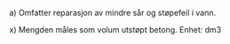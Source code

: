 a) Omfatter reparasjon av mindre sår og støpefeil i vann.

x) Mengden måles som volum utstøpt betong. Enhet: dm3

